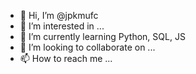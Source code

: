 - 👋 Hi, I’m @jpkmufc
- 👀 I’m interested in ...
- 🌱 I’m currently learning Python, SQL, JS
- 💞️ I’m looking to collaborate on ...
- 📫 How to reach me ...

<!---
jpkmufc/jpkmufc is a ✨ special ✨ repository because its `README.md` (this file) appears on your GitHub profile.
You can click the Preview link to take a look at your changes.
--->

